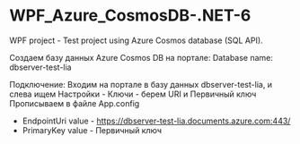 # WPF_Azure_CosmosDB-.NET-6
WPF project - Test project using Azure Cosmos database (SQL API).

Создаем базу данных Azure Cosmos DB на портале:
Database name: dbserver-test-lia

Подключение:
Входим на портале в базу данных dbserver-test-lia, и слева ищем Настройки - Ключи - берем URI и Первичный ключ
Прописываем в файле App.config
 - EndpointUri value - https://dbserver-test-lia.documents.azure.com:443/
 - PrimaryKey  value - Первичный ключ